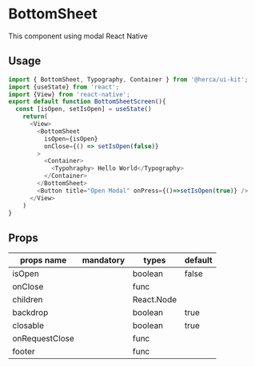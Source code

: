 # BottomSheet

This component using modal React Native
## Usage

```js
import { BottomSheet, Typography, Container } from '@herca/ui-kit';
import {useState} from 'react';
import {View} from 'react-native';
export default function BottomSheetScreen(){
  const [isOpen, setIsOpen] = useState()
    return(
      <View>
        <BottomSheet
          isOpen={isOpen}
          onClose={() => setIsOpen(false)}
        >
          <Container>
            <Typohraphy> Hello World</Typography>
          </Container>
        </BottomSheet>
        <Button title="Open Modal" onPress={()=>setIsOpen(true)} />
      </View>
    )
}
```

## Props

| props name           | mandatory | types   | default                                                  |
| -------------------- | --------- | ------- | -------------------------------------------------------- |
| isOpen             |          | boolean | false                                            |
| onClose              |         | func    |                                               |
| children       |           | React.Node  |        |
| backdrop              |         | boolean    |  true                                             |
| closable              |         | boolean    |  true                                             |
| onRequestClose              |         | func    |                                               |
| footer              |         | func    |                                               |